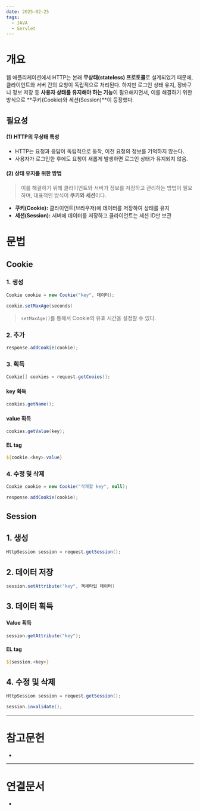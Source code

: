 ```yaml
---
date: 2025-02-25
tags:
  - JAVA
  - Servlet
---
```

# 개요

웹 애플리케이션에서 HTTP는 본래 **무상태(stateless) 프로토콜**로 설계되었기 때문에, 클라이언트와 서버 간의 요청이 독립적으로 처리된다. 하지만 로그인 상태 유지, 장바구니 정보 저장 등 **사용자 상태를 유지해야 하는 기능**이 필요해지면서, 이를 해결하기 위한 방식으로 **쿠키(Cookie)와 세션(Session)**이 등장했다. 

## 필요성
#### (1) HTTP의 무상태 특성 

- HTTP는 요청과 응답이 독립적으로 동작, 이전 요청의 정보를 기억하지 않는다. 
- 사용자가 로그인한 후에도 요청이 새롭게 발생하면 로그인 상태가 유지되지 않음. 
#### (2) 상태 유지를 위한 방법 

> 이를 해결하기 위해 클라이언트와 서버가 정보를 저장하고 관리하는 방법이 필요하며, 대표적인 방식이 **쿠키와 세션**이다.

- **쿠키(Cookie):** 클라이언트(브라우저)에 데이터를 저장하여 상태를 유지
- **세션(Session):** 서버에 데이터를 저장하고 클라이언트는 세션 ID만 보관 


# 문법

## Cookie
### 1. 생성
```java
Cookie cookie = new Cookie("key", 데이터);

cookie.setMaxAge(seconds)
```

> `setMaxAge()`를 통해서 Cookie의 유효 시간을 설정할 수 있다.

### 2. 추가
```java
response.addCookie(cookie);
```

### 3. 획득
```java
Cookie[] cookies = request.getCooies();
```

#### key 획득
```java
cookies.getName();
```

#### value 획득
```java
cookies.getValue(key);
```

#### EL tag
```jsp
${cookie.<key>.value}
```
### 4. 수정 및 삭제
```java
Cookie cookie = new Cookie("삭제할 key", null);

response.addCookie(cookie);
```

## Session

## 1. 생성
```java
HttpSession session = request.getSession();
```
## 2. 데이터 저장
```java
session.setAttribute("key", 객체타입 데이터)
```

## 3. 데이터 획득

#### Value 획득
```java
session.getAttribute("key");
```

#### EL tag
```jsp
${session.<key>}
```
## 4. 수정 및 삭제
```java
HttpSession session = request.getSession();

session.invalidate();
```


---
# 참고문헌

- 

---
# 연결문서

- 